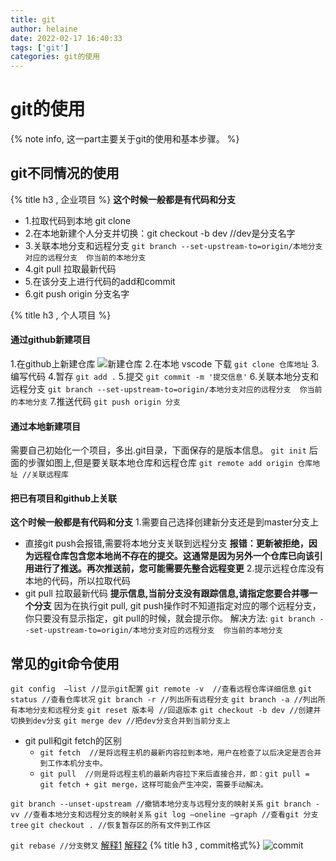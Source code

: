 ```yaml
---
title: git
author: helaine
date: 2022-02-17 16:40:33
tags: ['git']
categories: git的使用
---
```


# git的使用

{% note info, 这一part主要关于git的使用和基本步骤。 %}

## git不同情况的使用

{% title h3 , 企业项目 %}
**这个时候一般都是有代码和分支**
* 1.拉取代码到本地 git clone
* 2.在本地新建个人分支并切换：git checkout -b dev //dev是分支名字
* 3.关联本地分支和远程分支 
`git branch --set-upstream-to=origin/本地分支对应的远程分支  你当前的本地分支`
* 4.git pull 拉取最新代码
* 5.在该分支上进行代码的add和commit
* 6.git push origin 分支名字

{% title h3 , 个人项目 %}
#### 通过github新建项目
1.在github上新建仓库 
![新建仓库](1.png)
2.在本地 vscode 下载
`git clone 仓库地址`
3.编写代码
4.暂存
`git add .`
5.提交
`git commit -m '提交信息'`
6.关联本地分支和远程分支 
`git branch --set-upstream-to=origin/本地分支对应的远程分支  你当前的本地分支`
7.推送代码
`git push origin 分支`

#### 通过本地新建项目
需要自己初始化一个项目，多出.git目录，下面保存的是版本信息。
`git init`
后面的步骤如图上,但是要关联本地仓库和远程仓库
`git remote add origin 仓库地址 //关联远程库`

#### 把已有项目和github上关联
**这个时候一般都是有代码和分支**
1.需要自己选择创建新分支还是到master分支上
* 直接git push会报错,需要将本地分支关联到远程分支
	**报错：更新被拒绝，因为远程仓库包含您本地尚不存在的提交。这通常是因为另外一个仓库已向该引用进行了推送。再次推送前，您可能需要先整合远程变更**
2.提示远程仓库没有本地的代码，所以拉取代码
* git pull 拉取最新代码
	**提示信息,当前分支没有跟踪信息,请指定您要合并哪一个分支**
因为在执行git pull, git push操作时不知道指定对应的哪个远程分支，你只要没有显示指定，git pull的时候，就会提示你。
解决方法:
`git branch --set-upstream-to=origin/本地分支对应的远程分支  你当前的本地分支	`	


## 常见的git命令使用
`git config  —list //显示git配置`
`git remote -v  //查看远程仓库详细信息`
`git status //查看仓库状况`
`git branch -r //列出所有远程分支`
`git branch -a //列出所有本地分支和远程分支`
`git reset 版本号 //回退版本`
`git checkout -b dev //创建并切换到dev分支`
`git merge dev //把dev分支合并到当前分支上`
* git pull和git fetch的区别
	* `git fetch  //是将远程主机的最新内容拉到本地，用户在检查了以后决定是否合并到工作本机分支中。`
	* `git pull  //则是将远程主机的最新内容拉下来后直接合并，即：git pull = git fetch + git merge，这样可能会产生冲突，需要手动解决。`

`git branch --unset-upstream //撤销本地分支与远程分支的映射关系`
`git branch -vv //查看本地分支和远程分支的映射关系`
`git log —oneline —graph //查看git 分支 tree`
`git checkout . //恢复暂存区的所有文件到工作区`

`git rebase //分支劈叉` [解释1](https://www.jianshu.com/p/f7ed3dd0d2d8)  [解释2](https://www.bilibili.com/video/av51229455?zw)
{% title h3 , commit格式%}
![commit](feat.png)





